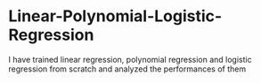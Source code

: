 # Linear-Polynomial-Logistic-Regression
I have trained linear regression, polynomial regression and logistic regression from scratch and analyzed the performances of them
